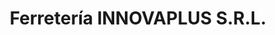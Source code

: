 ---
title: "Ferretería INNOVAPLUS S.R.L."
url: /uyuni/ferreteria-innovaplus-s-r-l/
shop: hardware
---